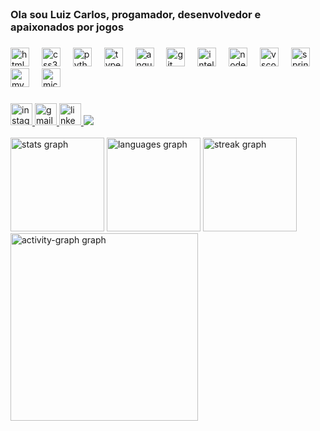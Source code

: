 <br clear="both">

<h3 align="left">Ola sou Luiz Carlos, progamador, desenvolvedor e apaixonados por jogos</h3>

###

<div align="left">
 
  <img src="https://cdn.jsdelivr.net/gh/devicons/devicon/icons/html5/html5-original.svg" height="30" alt="html5 logo"  />
  <img width="12" />
  <img src="https://cdn.jsdelivr.net/gh/devicons/devicon/icons/css3/css3-original.svg" height="30" alt="css3 logo"  />
  <img width="12" />
  <img src="https://cdn.jsdelivr.net/gh/devicons/devicon/icons/python/python-original.svg" height="30" alt="python logo"  />
  <img width="12" />
   <img src="https://cdn.jsdelivr.net/gh/devicons/devicon/icons/typescript/typescript-original.svg" height="30" alt="typescript logo"  />
  <img width="12" />
  <img src="https://cdn.jsdelivr.net/gh/devicons/devicon/icons/angularjs/angularjs-original.svg" height="30" alt="angularjs logo"  />
  <img width="12" />
  <img src="https://cdn.jsdelivr.net/gh/devicons/devicon/icons/git/git-original.svg" height="30" alt="git logo"  />
  <img width="12" />
  <img src="https://cdn.jsdelivr.net/gh/devicons/devicon/icons/intellij/intellij-original.svg" height="30" alt="intellij logo"  />
  <img width="12" />
  <img src="https://cdn.jsdelivr.net/gh/devicons/devicon/icons/nodejs/nodejs-original.svg" height="30" alt="nodejs logo"  />
  <img width="12" />
  <img src="https://cdn.jsdelivr.net/gh/devicons/devicon/icons/vscode/vscode-original.svg" height="30" alt="vscode logo"  />
  <img width="12" />
  <img src="https://cdn.jsdelivr.net/gh/devicons/devicon/icons/spring/spring-original.svg" height="30" alt="spring logo"  />
  <img width="12" />
  <img src="https://cdn.jsdelivr.net/gh/devicons/devicon/icons/mysql/mysql-original.svg" height="30" alt="mysql logo"  />
  <img width="12" />
  <img src="https://cdn.jsdelivr.net/gh/devicons/devicon/icons/microsoftsqlserver/microsoftsqlserver-plain.svg" height="30" alt="microsoftsqlserver logo"  />
</div>

###

<div align="left">
  <a href="https://www.instagram.com/luix00c/" target="_blank">
    <img src="https://img.shields.io/static/v1?message=Instagram&logo=instagram&label=&color=E4405F&logoColor=white&labelColor=&style=for-the-badge" height="35" alt="instagram logo"  />
  </a>
  <a href="luixcarlos00gmail.com" target="_blank">
    <img src="https://img.shields.io/static/v1?message=Gmail&logo=gmail&label=&color=D14836&logoColor=white&labelColor=&style=for-the-badge" height="35" alt="gmail logo"  />
  </a>
  <a href="https://www.linkedin.com/in/luixcarlos00" target="_blank">
    <img src="https://img.shields.io/static/v1?message=LinkedIn&logo=linkedin&label=&color=0077B5&logoColor=white&labelColor=&style=for-the-badge" height="35" alt="linkedin logo"  />
  </a>
   <img src="https://profile-counter.glitch.me/LuixCarlos00/count.svg?"  />
</div>

  
<br clear="both">

<div ">
  <img src="https://github-readme-stats.vercel.app/api?username=LuixCarlos00&hide_title=true&hide_rank=false&show_icons=true&include_all_commits=true&count_private=true&disable_animations=true&theme=rose_pine&locale=pt-br&hide_border=true&order=1" height="150" alt="stats graph" />
  
 
  <img src="https://github-readme-stats.vercel.app/api/top-langs?username=LuixCarlos00&locale=pt-br&hide_title=false&layout=compact&card_width=320&langs_count=5&theme=rose_pine&hide_border=false&order=2" height="150" alt="languages graph" />

   <img src="https://streak-stats.demolab.com?user=LuixCarlos00&locale=pt-br&mode=weekly&theme=rose_pine&hide_border=false&border_radius=5&order=3" height="150" alt="streak graph" /> 

  </div>
 
  
  <img src="https://github-readme-activity-graph.vercel.app/graph?username=LuixCarlos00&radius=16&theme=react&area=true&order=5" height="300" alt="activity-graph graph"  />
 

###
